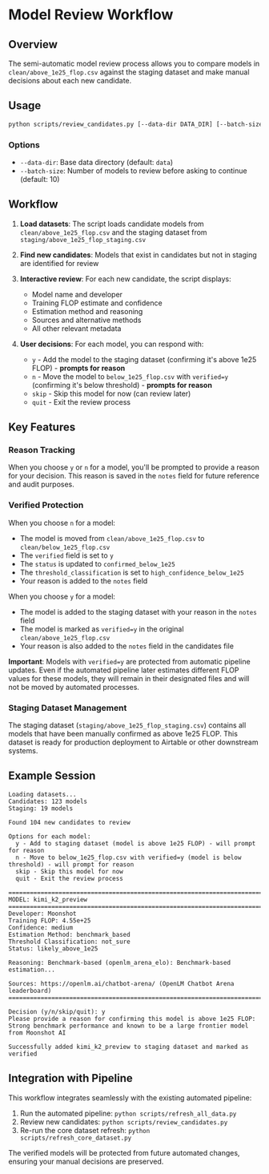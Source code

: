 # Model Review Workflow

## Overview

The semi-automatic model review process allows you to compare models in `clean/above_1e25_flop.csv` against the staging dataset and make manual decisions about each new candidate.

## Usage

```bash
python scripts/review_candidates.py [--data-dir DATA_DIR] [--batch-size BATCH_SIZE]
```

### Options

- `--data-dir`: Base data directory (default: `data`)
- `--batch-size`: Number of models to review before asking to continue (default: 10)

## Workflow

1. **Load datasets**: The script loads candidate models from `clean/above_1e25_flop.csv` and the staging dataset from `staging/above_1e25_flop_staging.csv`

2. **Find new candidates**: Models that exist in candidates but not in staging are identified for review

3. **Interactive review**: For each new candidate, the script displays:
   - Model name and developer
   - Training FLOP estimate and confidence
   - Estimation method and reasoning
   - Sources and alternative methods
   - All other relevant metadata

4. **User decisions**: For each model, you can respond with:
   - `y` - Add the model to the staging dataset (confirming it's above 1e25 FLOP) - **prompts for reason**
   - `n` - Move the model to `below_1e25_flop.csv` with `verified=y` (confirming it's below threshold) - **prompts for reason**
   - `skip` - Skip this model for now (can review later)
   - `quit` - Exit the review process

## Key Features

### Reason Tracking
When you choose `y` or `n` for a model, you'll be prompted to provide a reason for your decision. This reason is saved in the `notes` field for future reference and audit purposes.

### Verified Protection
When you choose `n` for a model:
- The model is moved from `clean/above_1e25_flop.csv` to `clean/below_1e25_flop.csv`
- The `verified` field is set to `y`
- The `status` is updated to `confirmed_below_1e25`
- The `threshold_classification` is set to `high_confidence_below_1e25`
- Your reason is added to the `notes` field

When you choose `y` for a model:
- The model is added to the staging dataset with your reason in the `notes` field
- The model is marked as `verified=y` in the original `clean/above_1e25_flop.csv`
- Your reason is also added to the `notes` field in the candidates file

**Important**: Models with `verified=y` are protected from automatic pipeline updates. Even if the automated pipeline later estimates different FLOP values for these models, they will remain in their designated files and will not be moved by automated processes.

### Staging Dataset Management
The staging dataset (`staging/above_1e25_flop_staging.csv`) contains all models that have been manually confirmed as above 1e25 FLOP. This dataset is ready for production deployment to Airtable or other downstream systems.

## Example Session

```
Loading datasets...
Candidates: 123 models
Staging: 19 models

Found 104 new candidates to review

Options for each model:
  y - Add to staging dataset (model is above 1e25 FLOP) - will prompt for reason
  n - Move to below_1e25_flop.csv with verified=y (model is below threshold) - will prompt for reason
  skip - Skip this model for now
  quit - Exit the review process

================================================================================
MODEL: kimi_k2_preview
================================================================================
Developer: Moonshot
Training FLOP: 4.55e+25
Confidence: medium
Estimation Method: benchmark_based
Threshold Classification: not_sure
Status: likely_above_1e25

Reasoning: Benchmark-based (openlm_arena_elo): Benchmark-based estimation...

Sources: https://openlm.ai/chatbot-arena/ (OpenLM Chatbot Arena leaderboard)
================================================================================

Decision (y/n/skip/quit): y
Please provide a reason for confirming this model is above 1e25 FLOP: Strong benchmark performance and known to be a large frontier model from Moonshot AI

Successfully added kimi_k2_preview to staging dataset and marked as verified
```

## Integration with Pipeline

This workflow integrates seamlessly with the existing automated pipeline:

1. Run the automated pipeline: `python scripts/refresh_all_data.py`
2. Review new candidates: `python scripts/review_candidates.py`
3. Re-run the core dataset refresh: `python scripts/refresh_core_dataset.py`

The verified models will be protected from future automated changes, ensuring your manual decisions are preserved.